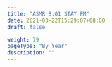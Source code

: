 ```yaml
---
title: "ASMR 8.01 STAY FM"
date: 2021-03-22T15:29:07+08:00
draft: false

weight: 79
pageType: "By Year"
description: ""
---
```

